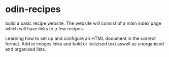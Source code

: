 # odin-recipes

build a basic recipe website.
The website will consist of a main index page which will have links to a few recipes. 

Learning how to set up and configure an HTML document in the correct format.
Add in images links and bold or italizised text aswell as unorganised and organised lists.